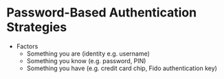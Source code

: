 # Password-Based Authentication Strategies

* Factors
    * Something you are (identity e.g. username)
    * Something you know (e.g. password, PIN)
    * Something you have (e.g. credit card chip, Fido authentication key)